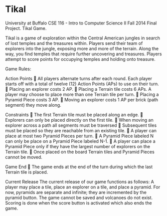 # Tikal
University at Buffalo CSE 116 - Intro to Computer Science II Fall 2014 Final Project. Tikal Game.


Tikal is a game of exploration within the Central American jungles in search of lost temples and the treasures within. Players send their team of explorers into the jungle, exposing more and more of the terrain. Along the way, you find temples that require further uncovering and treasures. Players attempt to score points for occupying temples and holding onto treasure.

Game Rules:

Action Points
 All players alternate turns after each round. Each player starts off with a total of twelve (12) Action Points (APs) to use on their turn.
 Placing an explorer costs 2 AP.
 Placing a Terrain tile costs 6 APs. A player may choose to place more than one Terrain
tile per turn.
 Placing a Pyramid Piece costs 3 AP.
 Moving an explorer costs 1 AP per brick (path segment) they move along.

Constraints
 The first Terrain tile must be placed along an edge.
 Explorers can only be placed directly on the first tile.
 When moving an explorer across a path all segments must be traversed
 Subsequent tiles must be placed so they are reachable from an existing tile.
 A player can place at most two Pyramid Pieces per turn.
 A Pyramid Piece labeled N can only be place on a Pyramid Piece labeled N-1.
 A player can place a Pyramid Piece only if they have the largest number of explorers
on the Terrain tile.
 Once placed on the board Terrain tiles and Pyramid Pieces cannot be moved.


Game End
 The game ends at the end of the turn during which the last Terrain tile is placed.

Current Release
The current release of our game functions as follows:
A player may place a tile, place an explorer on a tile, and place a pyramid.
For now, pyramids are separate and infinite; they are incremented by the pyramid button. The game cannot be saved and volcanoes do not exist.
Scoring is done when the score button is activated which also ends the game.
